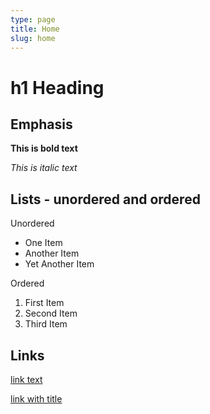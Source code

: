 ```yaml
---
type: page
title: Home
slug: home
---
```


# h1 Heading

## Emphasis

**This is bold text**

*This is italic text*

## Lists - unordered and ordered

Unordered

* One Item
* Another Item
* Yet Another Item

Ordered

1. First Item
2. Second Item
3. Third Item

## Links

[link text](http://google.com)

[link with title](http://google.com "title text!")
